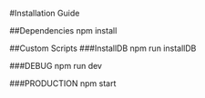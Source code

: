 #Installation Guide

##Dependencies
    npm install
    
##Custom Scripts
###InstallDB
    npm run installDB
    
###DEBUG
    npm run dev
    
###PRODUCTION
    npm start